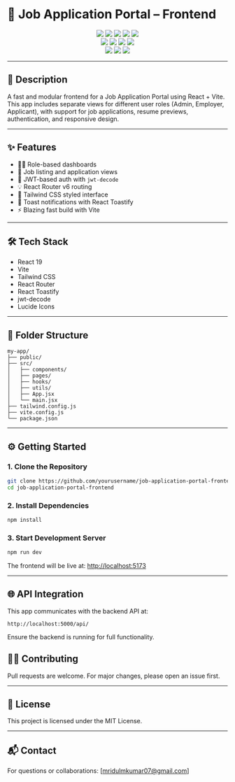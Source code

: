 # 🎯 Job Application Portal – Frontend

<div align="center">

  <!-- Tech Stack Badges -->
  <img src="https://img.shields.io/badge/React-61DAFB?style=for-the-badge&logo=react&logoColor=black" />
  <img src="https://img.shields.io/badge/Vite-646CFF?style=for-the-badge&logo=vite&logoColor=white" />
  <img src="https://img.shields.io/badge/TailwindCSS-38B2AC?style=for-the-badge&logo=tailwind-css&logoColor=white" />
  <img src="https://img.shields.io/badge/React Router-CA4245?style=for-the-badge&logo=react-router&logoColor=white" />
  <img src="https://img.shields.io/badge/React Toastify-FF7E00?style=for-the-badge" /><br/>
  <!-- GitHub Stats Badges -->
  <img src="https://img.shields.io/github/repo-size/mridul0703/job-application-portal-frontend?style=for-the-badge" />
  <img src="https://img.shields.io/github/last-commit/mridul0703/job-application-portal-frontend?style=for-the-badge" />
  <img src="https://img.shields.io/github/issues/mridul0703/job-application-portal-frontend?style=for-the-badge" />
  <img src="https://img.shields.io/badge/License-MIT-yellow.svg?style=for-the-badge" /><br/>
  <!-- Extra GitHub Insight Badges -->
  <img src="https://komarev.com/ghpvc/?username=mridul0703&label=Views&color=0e75b6&style=for-the-badge" />
  <img src="https://img.shields.io/github/stars/mridul0703/job-application-portal-frontend?style=for-the-badge" />
  <img src="https://img.shields.io/github/forks/mridul0703/job-application-portal-frontend?style=for-the-badge" />
</div>

---

## 📝 Description

A fast and modular frontend for a Job Application Portal using React + Vite. This app includes separate views for different user roles (Admin, Employer, Applicant), with support for job applications, resume previews, authentication, and responsive design.

---

## ✨ Features

- 🧑‍💼 Role-based dashboards
- 📄 Job listing and application views
- 🔐 JWT-based auth with `jwt-decode`
- 💡 React Router v6 routing
- 🎨 Tailwind CSS styled interface
- 🔔 Toast notifications with React Toastify
- ⚡ Blazing fast build with Vite

---

## 🛠️ Tech Stack

- React 19
- Vite
- Tailwind CSS
- React Router
- React Toastify
- jwt-decode
- Lucide Icons

---

## 📁 Folder Structure

```
my-app/
├── public/
├── src/
│   ├── components/
│   ├── pages/
│   ├── hooks/
│   ├── utils/
│   ├── App.jsx
│   └── main.jsx
├── tailwind.config.js
├── vite.config.js
└── package.json
```

---

## ⚙️ Getting Started

### 1. Clone the Repository
```bash
git clone https://github.com/yourusername/job-application-portal-frontend.git
cd job-application-portal-frontend
```

### 2. Install Dependencies
```bash
npm install
```

### 3. Start Development Server
```bash
npm run dev
```

The frontend will be live at: [http://localhost:5173](http://localhost:5173)

---

## 🌐 API Integration

This app communicates with the backend API at:

```
http://localhost:5000/api/
```

Ensure the backend is running for full functionality.

## 🧑‍💻 Contributing

Pull requests are welcome. For major changes, please open an issue first.

---

## 📍 License

This project is licensed under the MIT License.

---

## 📬 Contact

For questions or collaborations: [mridulmkumar07@gmail.com]
